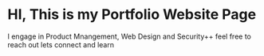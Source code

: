 # HI, This is my Portfolio Website Page
I engage in Product Mnangement, Web Design and Security++
feel free to reach out lets connect and learn

